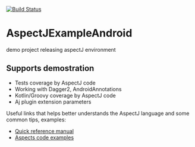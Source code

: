 [![Build Status](https://travis-ci.org/Archinamon/AspectJExampleAndroid.svg?branch=master)](https://travis-ci.org/Archinamon/AspectJExampleAndroid)

# AspectJExampleAndroid
demo project releasing aspectJ environment

Supports demostration
------
* Tests coverage by AspectJ code
* Working with Dagger2, AndroidAnnotations
* Kotlin/Groovy coverage by AspectJ code
* Aj plugin extension parameters

Useful links that helps better understands the AspectJ language and some common tips, examples:
* <a href="https://eclipse.org/aspectj/doc/next/quick5.pdf">Quick reference manual</a>
* <a href="https://eclipse.org/aspectj/sample-code.html">Aspects code examples</a>
